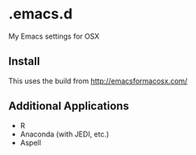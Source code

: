 .emacs.d
========

My Emacs settings for OSX

Install
-------
This uses the build from http://emacsformacosx.com/

Additional Applications
----------------
- R
- Anaconda (with JEDI, etc.)
- Aspell



